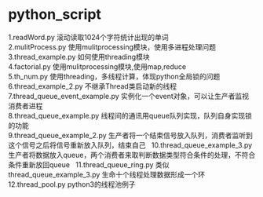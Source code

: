 # python_script
1.readWord.py 滚动读取1024个字符统计出现的单词  
2.mulitProcess.py 使用mulitprocessing模块，使用多进程处理问题  
3.thread_example.py 如何使用threading模块  
4.factorial.py 使用mulitprocessing模块,使用map,reduce  
5.th_num.py 使用threading，多线程计算，体现python全局锁的问题  
6.thread_example_2.py 不继承Thread类启动新的线程  
7.thread_queue_event_example.py 实例化一个event对象，可以让生产者监视消费者进程  
8.thread_queue_example.py 线程间的通讯用queue队列实现，队列自身实现锁的功能  
9.thread_queue_example_2.py 生产者将一个结束信号放入队列，消费者监听到这个信号之后将信号重新放入队列，结束自己  
10.thread_queue_example_3.py生产者将数据放入queue，两个消费者来取判断数据类型符合条件的处理，不符合条件重新放回queue  
11.thread_queue_ring.py 类似thread_queue_example_3.py 生命十个线程处理数据形成一个环  
12.thread_pool.py python3的线程池例子  
